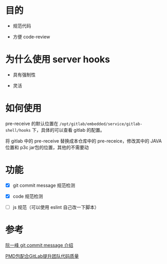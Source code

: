 # 目的
- 规范代码

- 方便 code-review

# 为什么使用 server hooks

- 具有强制性

- 灵活

# 如何使用

pre-receive 的默认位置在  ``/opt/gitlab/embedded/service/gitlab-shell/hooks`` 下，具体的可以查看 gitlab 的配置。

将 gitlab 中的 pre-receive 替换成本仓库中的 pre-receice，修改其中的 JAVA 位置和 p3c jar包的位置，其他的不需要动

# 功能

- [x] git commit message 规范检测

- [x] code 规范检测

- [ ] js 规范（可以使用 eslint 自己改一下脚本）

# 参考
[阮一峰 git commit message 介绍](https://www.ruanyifeng.com/blog/2016/01/commit_message_change_log.html)

[PMD包配合GitLab提升团队代码质量](https://www.jianshu.com/p/b87ca8615c9c)
